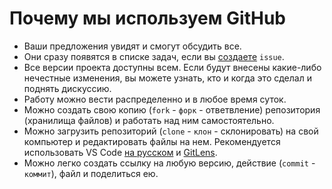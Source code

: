 # Почему мы используем GitHub

* Ваши предложения увидят и смогут обсудить все. 
* Они сразу появятся в списке задач, если вы [создаете](./issues_guide) `issue`.
* Все версии проекта доступны всем. Если будут внесены какие-либо нечестные изменения, вы можете узнать, кто и когда это сделал и поднять дискуссию.
* Работу можно вести распределенно и в любое время суток.
* Можно создать свою копию (`fork` - `форк` - ответвление) репозитория (хранилища файлов) и работать над ним самостоятельно.
* Можно загрузить репозиторий (`clone` - `клон` - склонировать) на свой компьютер и редактировать файлы на нем. Рекомендуется использовать VS Code [на русском](https://marketplace.visualstudio.com/items?itemName=MS-CEINTL.vscode-language-pack-ru) и [GitLens](https://marketplace.visualstudio.com/items?itemName=eamodio.gitlens). 
* Можно легко создать ссылку на любую версию, действие (`commit` - `коммит`), файл и поделиться ею.
